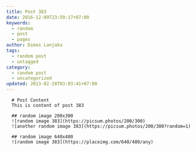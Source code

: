 ```yaml
---
title: Post 383
date: 2016-12-09T23:59:17+07:00
keywords:
  - random
  - post
  - pages
author: Dimas Lanjaka
tags:
  - random post
  - untagged
category:
  - random post
  - uncategorized
updated: 2013-02-28T03:03:41+07:00
---
```


      # Post Content
      This is content of post 383

      ## random image 200x300
      ![random image 383](https://picsum.photos/200/300)
      ![another random image 383](https://picsum.photos/200/300?random=1)

      ## random image 640x480
      ![random image 383](https://placeimg.com/640/480/any)
      